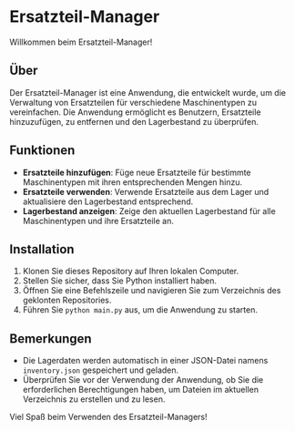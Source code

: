 # Ersatzteil-Manager

Willkommen beim Ersatzteil-Manager!

## Über

Der Ersatzteil-Manager ist eine Anwendung, die entwickelt wurde, um die Verwaltung von Ersatzteilen für verschiedene Maschinentypen zu vereinfachen. Die Anwendung ermöglicht es Benutzern, Ersatzteile hinzuzufügen, zu entfernen und den Lagerbestand zu überprüfen.

## Funktionen

- **Ersatzteile hinzufügen**: Füge neue Ersatzteile für bestimmte Maschinentypen mit ihren entsprechenden Mengen hinzu.
- **Ersatzteile verwenden**: Verwende Ersatzteile aus dem Lager und aktualisiere den Lagerbestand entsprechend.
- **Lagerbestand anzeigen**: Zeige den aktuellen Lagerbestand für alle Maschinentypen und ihre Ersatzteile an.

## Installation

1. Klonen Sie dieses Repository auf Ihren lokalen Computer.
2. Stellen Sie sicher, dass Sie Python installiert haben.
3. Öffnen Sie eine Befehlszeile und navigieren Sie zum Verzeichnis des geklonten Repositories.
4. Führen Sie `python main.py` aus, um die Anwendung zu starten.

## Bemerkungen

- Die Lagerdaten werden automatisch in einer JSON-Datei namens `inventory.json` gespeichert und geladen.
- Überprüfen Sie vor der Verwendung der Anwendung, ob Sie die erforderlichen Berechtigungen haben, um Dateien im aktuellen Verzeichnis zu erstellen und zu lesen.

Viel Spaß beim Verwenden des Ersatzteil-Managers!

